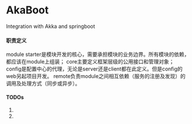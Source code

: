 # AkaBoot
Integration with Akka and springboot


#### 职责定义
  module starter是模块开发的核心，需要承担模块的业务边界。所有模块的依赖，都应该在module上组装；
  core主要定义框架层级的公用接口和管理对象；
  config是配置中心的代理，无论是server还是client都在此定义。但是config的web另起项目开发。
  remote负责module之间相互依赖（服务的注册及发现）的调用及处理方式（同步或异步）。

#### TODOs
1. 
2. 
  
   
